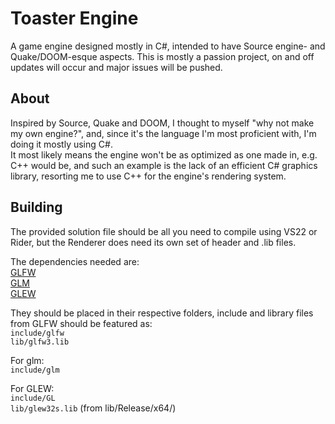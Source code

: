 # Toaster Engine
A game engine designed mostly in C#, intended to have Source engine- and Quake/DOOM-esque aspects. This is mostly a passion project, on and off updates will occur and major issues will be pushed.

## About
Inspired by Source, Quake and DOOM, I thought to myself "why not make my own engine?", and, since it's the language I'm most proficient with, I'm doing it mostly using C#. \
It most likely means the engine won't be as optimized as one made in, e.g. C++ would be, and such an example is the lack of an efficient C# graphics library, resorting me to use C++ for the engine's rendering system.

## Building
The provided solution file should be all you need to compile using VS22 or Rider, but the Renderer does need its own set of header and .lib files.

The dependencies needed are: \
[GLFW](https://github.com/glfw/glfw/releases/download/3.4/glfw-3.4.bin.WIN64.zip) \
[GLM](https://github.com/g-truc/glm/releases/download/1.0.1/glm-1.0.1-light.zip) \
[GLEW](https://sourceforge.net/projects/glew/files/glew/2.1.0/glew-2.1.0-win32.zip/download)

They should be placed in their respective folders, include and library files from GLFW should be featured as:\
`include/glfw`\
`lib/glfw3.lib`

For glm:\
`include/glm`

For GLEW:\
`include/GL`\
`lib/glew32s.lib` (from lib/Release/x64/)

